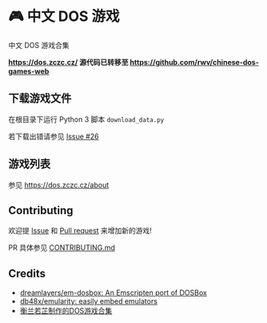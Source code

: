 # 🎮 中文 DOS 游戏

中文 DOS 游戏合集

**https://dos.zczc.cz/ 源代码已转移至 https://github.com/rwv/chinese-dos-games-web**

## 下载游戏文件

在根目录下运行 Python 3 脚本 `download_data.py`

若下载出错请参见 [Issue #26](https://github.com/rwv/chinese-dos-games/issues/26)

## 游戏列表

参见 https://dos.zczc.cz/about

## Contributing

欢迎提 [Issue](https://github.com/rwv/chinese-dos-games/issues) 和 [Pull request](https://github.com/rwv/chinese-dos-games/pulls) 来增加新的游戏!

PR 具体参见 [CONTRIBUTING.md](https://github.com/rwv/chinese-dos-games/blob/master/CONTRIBUTING.md)

## Credits

* [dreamlayers/em-dosbox: An Emscripten port of DOSBox](https://github.com/dreamlayers/em-dosbox)
* [db48x/emularity: easily embed emulators](https://github.com/db48x/emularity)
* [衡兰若芷制作的DOS游戏合集](https://tieba.baidu.com/p/3962261741)
